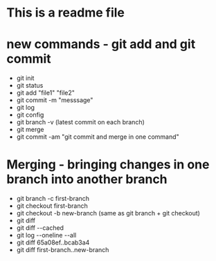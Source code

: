 # This is a readme file

# new commands - git add and git commit

- git init
- git status
- git add "file1" "file2"
- git commit -m "messsage"
- git log
- git config
- git branch -v (latest commit on each branch)
- git merge
- git commit -am "git commit and merge in one command"
# Merging - bringing changes in one branch into another branch
- git branch -c first-branch
- git checkout first-branch
- git checkout -b new-branch (same as git branch + git checkout)
- git diff
- git diff --cached
- git log --oneline --all
- git diff 65a08ef..bcab3a4
- git diff first-branch..new-branch
